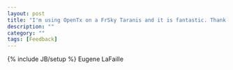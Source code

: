 ```yaml
---
layout: post
title: "I'm using OpenTx on a FrSky Taranis and it is fantastic. Thank you\!"
description: ""
category: ""
tags: [Feedback]
---
```

{% include JB/setup %}
Eugene LaFaille
